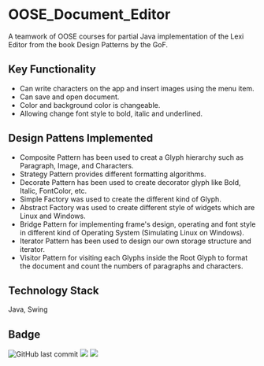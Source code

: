 # OOSE_Document_Editor
A teamwork of OOSE courses for partial Java implementation of the Lexi Editor from the book Design Patterns by the GoF.

## Key Functionality
- Can write characters on the app and insert images using the menu item.
- Can save and open document.
- Color and background color is changeable.
- Allowing change font style to bold, italic and underlined.

## Design Pattens Implemented
- Composite Pattern has been used to creat a Glyph hierarchy such as Paragraph, Image, and Characters.
- Strategy Pattern provides different formatting algorithms.
- Decorate Pattern has been used to create decorator glyph like Bold, Italic, FontColor, etc.
- Simple Factory was used to create the different kind of Glyph.
- Abstract Factory was used to create different style of widgets which are Linux and Windows.
- Bridge Pattern for implementing frame's design, operating and font style in different kind of Operating System (Simulating Linux on Windows).
- Iterator Pattern has been used to design our own storage structure and iterator.
- Visitor Pattern for visiting each Glyphs inside the Root Glyph to format the document and count the numbers of paragraphs and characters.

## Technology Stack
Java, Swing

## Badge
![GitHub last commit](https://img.shields.io/github/last-commit/linziyou0601/OOSE_Document_Editor?style=for-the-badge) ![](https://img.shields.io/badge/language-java-blue.svg?style=for-the-badge) ![](https://img.shields.io/badge/author-linziyou0601-red.svg?style=for-the-badge)